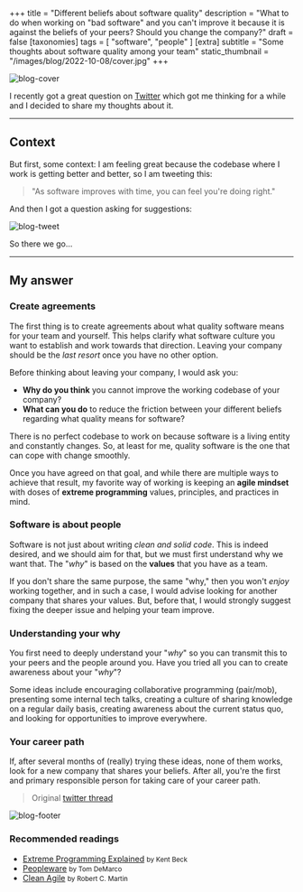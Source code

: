 +++
title = "Different beliefs about software quality"
description = "What to do when working on \"bad software\" and you can't improve it because it is against the beliefs of your peers? Should you change the company?"
draft = false
[taxonomies]
tags = [ "software", "people" ]
[extra]
subtitle = "Some thoughts about software quality among your team"
static_thumbnail = "/images/blog/2022-10-08/cover.jpg"
+++

![blog-cover](/images/blog/2022-10-08/cover.jpg)

I recently got a great question on [Twitter](https://twitter.com/Chemaclass/status/1578425454562021376) which got
me thinking for a while and I decided to share my thoughts about it.

<!-- more -->

---

## Context

But first, some context: I am feeling great because the codebase where I work is getting better and better, so I am tweeting this:

> "As software improves with time, you can feel you're doing right."

And then I got a question asking for suggestions:

![blog-tweet](/images/blog/2022-10-08/tweet.jpg)

So there we go...

---

## My answer

### Create agreements

The first thing is to create agreements about what quality software means for your team and yourself. This helps clarify
what software culture you want to establish and work towards that direction. Leaving your company should be the *last
resort* once you have no other option.

Before thinking about leaving your company, I would ask you: 
- **Why do you think** you cannot improve the working codebase of your company? 
- **What can you do** to reduce the friction between your different beliefs regarding what quality means for software?

There is no perfect codebase to work on because software is a living entity and constantly changes. So, at least for me,
quality software is the one that can cope with change smoothly.

Once you have agreed on that goal, and while there are multiple ways to achieve that result, my favorite way of working
is keeping an **agile mindset** with doses of **extreme programming** values, principles, and practices in mind.

### Software is about people

Software is not just about writing _clean and solid code_. This is indeed desired, and we should aim for that, but we must
first understand why we want that. The "_why_" is based on the **values** that you have as a team.

If you don't share the same purpose, the same "why," then you won't _enjoy_ working together, and in such a case, I would
advise looking for another company that shares your values. But, before that, I would strongly suggest fixing the deeper
issue and helping your team improve.

### Understanding your why

You first need to deeply understand your "_why_" so you can transmit this to your peers and the people around you. Have
you tried all you can to create awareness about your "_why_"?

Some ideas include encouraging collaborative programming (pair/mob), presenting some internal tech talks, creating a
culture of sharing knowledge on a regular daily basis, creating awareness about the current status quo, and looking for
opportunities to improve everywhere.

### Your career path

If, after several months of (really) trying these ideas, none of them works, look for a new company that shares your
beliefs. After all, you're the first and primary responsible person for taking care of your career path.

> Original [twitter thread](https://twitter.com/Chemaclass/status/1578425454562021376)

![blog-footer](/images/blog/2022-10-08/footer.jpg)

### Recommended readings

- [Extreme Programming Explained](/readings/xp-embrace-change/) <small>by Kent Beck</small>
- [Peopleware](/readings/peopleware) <small>by Tom DeMarco</small>
- [Clean Agile](/readings/clean-agile/) <small>by Robert C. Martin</small>
